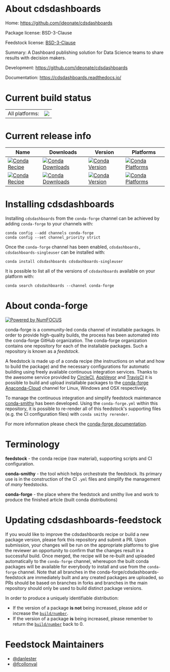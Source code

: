 About cdsdashboards
===================

Home: https://github.com/ideonate/cdsdashboards

Package license: BSD-3-Clause

Feedstock license: [BSD-3-Clause](https://github.com/conda-forge/cdsdashboards-feedstock/blob/master/LICENSE.txt)

Summary: A Dashboard publishing solution for Data Science teams to share results with decision makers.

Development: https://github.com/ideonate/cdsdashboards

Documentation: https://cdsdashboards.readthedocs.io/

Current build status
====================


<table><tr><td>All platforms:</td>
    <td>
      <a href="https://dev.azure.com/conda-forge/feedstock-builds/_build/latest?definitionId=10251&branchName=master">
        <img src="https://dev.azure.com/conda-forge/feedstock-builds/_apis/build/status/cdsdashboards-feedstock?branchName=master">
      </a>
    </td>
  </tr>
</table>

Current release info
====================

| Name | Downloads | Version | Platforms |
| --- | --- | --- | --- |
| [![Conda Recipe](https://img.shields.io/badge/recipe-cdsdashboards-green.svg)](https://anaconda.org/conda-forge/cdsdashboards) | [![Conda Downloads](https://img.shields.io/conda/dn/conda-forge/cdsdashboards.svg)](https://anaconda.org/conda-forge/cdsdashboards) | [![Conda Version](https://img.shields.io/conda/vn/conda-forge/cdsdashboards.svg)](https://anaconda.org/conda-forge/cdsdashboards) | [![Conda Platforms](https://img.shields.io/conda/pn/conda-forge/cdsdashboards.svg)](https://anaconda.org/conda-forge/cdsdashboards) |
| [![Conda Recipe](https://img.shields.io/badge/recipe-cdsdashboards--singleuser-green.svg)](https://anaconda.org/conda-forge/cdsdashboards-singleuser) | [![Conda Downloads](https://img.shields.io/conda/dn/conda-forge/cdsdashboards-singleuser.svg)](https://anaconda.org/conda-forge/cdsdashboards-singleuser) | [![Conda Version](https://img.shields.io/conda/vn/conda-forge/cdsdashboards-singleuser.svg)](https://anaconda.org/conda-forge/cdsdashboards-singleuser) | [![Conda Platforms](https://img.shields.io/conda/pn/conda-forge/cdsdashboards-singleuser.svg)](https://anaconda.org/conda-forge/cdsdashboards-singleuser) |

Installing cdsdashboards
========================

Installing `cdsdashboards` from the `conda-forge` channel can be achieved by adding `conda-forge` to your channels with:

```
conda config --add channels conda-forge
conda config --set channel_priority strict
```

Once the `conda-forge` channel has been enabled, `cdsdashboards, cdsdashboards-singleuser` can be installed with:

```
conda install cdsdashboards cdsdashboards-singleuser
```

It is possible to list all of the versions of `cdsdashboards` available on your platform with:

```
conda search cdsdashboards --channel conda-forge
```


About conda-forge
=================

[![Powered by NumFOCUS](https://img.shields.io/badge/powered%20by-NumFOCUS-orange.svg?style=flat&colorA=E1523D&colorB=007D8A)](http://numfocus.org)

conda-forge is a community-led conda channel of installable packages.
In order to provide high-quality builds, the process has been automated into the
conda-forge GitHub organization. The conda-forge organization contains one repository
for each of the installable packages. Such a repository is known as a *feedstock*.

A feedstock is made up of a conda recipe (the instructions on what and how to build
the package) and the necessary configurations for automatic building using freely
available continuous integration services. Thanks to the awesome service provided by
[CircleCI](https://circleci.com/), [AppVeyor](https://www.appveyor.com/)
and [TravisCI](https://travis-ci.com/) it is possible to build and upload installable
packages to the [conda-forge](https://anaconda.org/conda-forge)
[Anaconda-Cloud](https://anaconda.org/) channel for Linux, Windows and OSX respectively.

To manage the continuous integration and simplify feedstock maintenance
[conda-smithy](https://github.com/conda-forge/conda-smithy) has been developed.
Using the ``conda-forge.yml`` within this repository, it is possible to re-render all of
this feedstock's supporting files (e.g. the CI configuration files) with ``conda smithy rerender``.

For more information please check the [conda-forge documentation](https://conda-forge.org/docs/).

Terminology
===========

**feedstock** - the conda recipe (raw material), supporting scripts and CI configuration.

**conda-smithy** - the tool which helps orchestrate the feedstock.
                   Its primary use is in the construction of the CI ``.yml`` files
                   and simplify the management of *many* feedstocks.

**conda-forge** - the place where the feedstock and smithy live and work to
                  produce the finished article (built conda distributions)


Updating cdsdashboards-feedstock
================================

If you would like to improve the cdsdashboards recipe or build a new
package version, please fork this repository and submit a PR. Upon submission,
your changes will be run on the appropriate platforms to give the reviewer an
opportunity to confirm that the changes result in a successful build. Once
merged, the recipe will be re-built and uploaded automatically to the
`conda-forge` channel, whereupon the built conda packages will be available for
everybody to install and use from the `conda-forge` channel.
Note that all branches in the conda-forge/cdsdashboards-feedstock are
immediately built and any created packages are uploaded, so PRs should be based
on branches in forks and branches in the main repository should only be used to
build distinct package versions.

In order to produce a uniquely identifiable distribution:
 * If the version of a package **is not** being increased, please add or increase
   the [``build/number``](https://docs.conda.io/projects/conda-build/en/latest/resources/define-metadata.html#build-number-and-string).
 * If the version of a package **is** being increased, please remember to return
   the [``build/number``](https://docs.conda.io/projects/conda-build/en/latest/resources/define-metadata.html#build-number-and-string)
   back to 0.

Feedstock Maintainers
=====================

* [@danlester](https://github.com/danlester/)
* [@fcollonval](https://github.com/fcollonval/)

